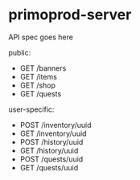 # primoprod-server

API spec goes here

public:

- GET /banners
- GET /items
- GET /shop
- GET /quests

user-specific:

- POST /inventory/uuid
- GET /inventory/uuid
- POST /history/uuid
- GET /history/uuid
- POST /quests/uuid
- GET /quests/uuid
